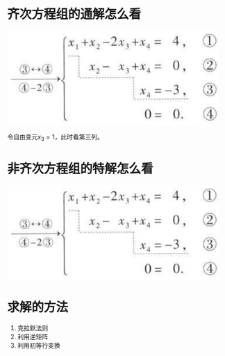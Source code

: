 # 齐次方程组的通解怎么看

![image-20221001122141279](%E6%B1%82%E8%A7%A3%E6%96%B9%E7%A8%8B%E7%BB%84.assets/image-20221001122141279.png)

令自由变元$x_3=1$，此时看第三列。



# 非齐次方程组的特解怎么看

![image-20221001122144175](%E6%B1%82%E8%A7%A3%E6%96%B9%E7%A8%8B%E7%BB%84.assets/image-20221001122144175.png)





# 求解的方法

1. 克拉默法则
2. 利用逆矩阵
3. 利用初等行变换